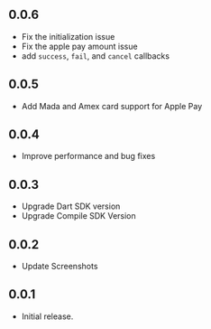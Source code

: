 ## 0.0.6

* Fix the initialization issue
* Fix the apple pay amount issue
* add `success`, `fail`, and `cancel` callbacks

## 0.0.5

* Add Mada and Amex card support for Apple Pay

## 0.0.4

* Improve performance and bug fixes

## 0.0.3

* Upgrade Dart SDK version
* Upgrade Compile SDK Version


## 0.0.2

* Update Screenshots


## 0.0.1

* Initial release.

